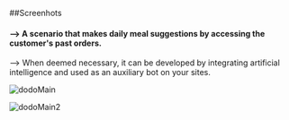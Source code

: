  
##Screenhots

<h4>--> A scenario that makes daily meal suggestions by accessing the customer's past orders.</h4>
--> When deemed necessary, it can be developed by integrating artificial intelligence and used as an auxiliary bot on your sites.

![dodoMain](https://github.com/user-attachments/assets/f63c35a1-ff03-46f0-aaae-7bb43a2278e0)

![dodoMain2](https://github.com/user-attachments/assets/c4adde9c-6a29-42f7-b0df-d25843d0e315)

